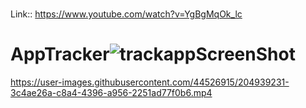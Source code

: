 


<Br/>Link:: https://www.youtube.com/watch?v=YgBgMqOk_lc





# AppTracker![trackappScreenShot](https://user-images.githubusercontent.com/44526915/204934988-dfb08a19-aaf7-4304-aa20-836c351167f2.png)





https://user-images.githubusercontent.com/44526915/204939231-3c4ae26a-c8a4-4396-a956-2251ad77f0b6.mp4


